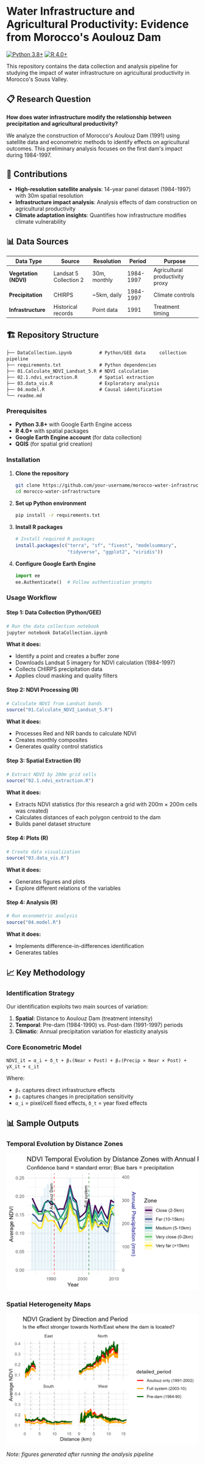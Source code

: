 # Water Infrastructure and Agricultural Productivity: Evidence from Morocco's Aoulouz Dam

[![Python 3.8+](https://img.shields.io/badge/python-3.8+-blue.svg)](https://www.python.org/downloads/)
[![R 4.0+](https://img.shields.io/badge/R-4.0+-blue.svg)](https://www.r-project.org/)

This repository contains the data collection and analysis pipeline for studying the impact of water infrastructure on agricultural productivity in Morocco's Souss Valley.

## 📋 Research Question

**How does water infrastructure modify the relationship between precipitation and agricultural productivity?**

We analyze the construction of Morocco's Aoulouz Dam (1991) using satellite data and econometric methods to identify effects on agricultural outcomes. This preliminary analysis focuses on the first dam's impact during 1984-1997.

## 🎯 Contributions

- **High-resolution satellite analysis**: 14-year panel dataset (1984-1997) with 30m spatial resolution  
- **Infrastructure impact analysis**: Analysis effects of dam construction on agricultural productivity
- **Climate adaptation insights**: Quantifies how infrastructure modifies climate vulnerability

## 📊 Data Sources

| Data Type | Source | Resolution | Period | Purpose |
|-----------|--------|------------|---------|---------|
| **Vegetation (NDVI)** | Landsat 5 Collection 2 | 30m, monthly | 1984-1997 | Agricultural productivity proxy |
| **Precipitation** | CHIRPS | ~5km, daily | 1984-1997 | Climate controls |
| **Infrastructure** | Historical records | Point data | 1991 | Treatment timing |

## 🏗️ Repository Structure

```
├── DataCollection.ipynb          # Python/GEE data     collection pipeline
├── requirements.txt              # Python dependencies  
├── 01.Calculate_NDVI_Landsat_5.R # NDVI calculation
├── 02.1.ndvi_extraction.R        # Spatial extraction
├── 03.data_vis.R                 # Exploratory analysis
├── 04.model.R                    # Causal identification 
└── readme.md

```

### Prerequisites

- **Python 3.8+** with Google Earth Engine access
- **R 4.0+** with spatial packages
- **Google Earth Engine account** (for data collection)
- **QGIS** (for spatial grid creation)

### Installation

1. **Clone the repository**
   ```bash
   git clone https://github.com/your-username/morocco-water-infrastructure.git
   cd morocco-water-infrastructure
   ```

2. **Set up Python environment**
   ```bash
   pip install -r requirements.txt
   ```

3. **Install R packages**
   ```r
   # Install required R packages
   install.packages(c("terra", "sf", "fixest", "modelsummary", 
                      "tidyverse", "ggplot2", "viridis"))
   ```

4. **Configure Google Earth Engine**
   ```python
   import ee
   ee.Authenticate()  # Follow authentication prompts
   ```

### Usage Workflow

#### Step 1: Data Collection (Python/GEE)
```bash
# Run the data collection notebook
jupyter notebook DataCollection.ipynb
```

**What it does:**
- Identify a point and creates a buffer zone
- Downloads Landsat 5 imagery for NDVI calculation (1984-1997)
- Collects CHIRPS precipitation data
- Applies cloud masking and quality filters

#### Step 2: NDVI Processing (R)
```r
# Calculate NDVI from Landsat bands
source("01.Calculate_NDVI_Landsat_5.R")
```

**What it does:**
- Processes Red and NIR bands to calculate NDVI
- Creates monthly composites
- Generates quality control statistics

#### Step 3: Spatial Extraction (R)
```r
# Extract NDVI by 200m grid cells
source("02.1.ndvi_extraction.R")
```

**What it does:**
- Extracts NDVI statistics (for this research a grid with 200m × 200m cells was created)
- Calculates distances of each polygon centroid to the dam
- Builds panel dataset structure

#### Step 4: Plots (R)
```r
# Create data visualization
source("03.data_vis.R")
```
**What it does:**
- Generates figures and plots 
- Explore different relations of the variables

#### Step 4: Analysis (R)
```r
# Run econometric analysis
source("04.model.R")
```

**What it does:**
- Implements difference-in-differences identification
- Generates tables 

## 📈 Key Methodology

### Identification Strategy

Our identification exploits two main sources of variation:

1. **Spatial**: Distance to Aoulouz Dam (treatment intensity)
2. **Temporal**: Pre-dam (1984-1990) vs. Post-dam (1991-1997) periods  
3. **Climatic**: Annual precipitation variation for elasticity analysis

### Core Econometric Model

```
NDVI_it = α_i + δ_t + β₁(Near × Post) + β₂(Precip × Near × Post) + γX_it + ε_it
```

Where:
- `β₁` captures direct infrastructure effects
- `β₂` captures changes in precipitation sensitivity 
- `α_i` = pixel/cell fixed effects, `δ_t` = year fixed effects

## 📊 Sample Outputs

### Temporal Evolution by Distance Zones
![NDVI Evolution](figures/temporal_evolution_example.png)

### Spatial Heterogeneity Maps  
![Spatial Effects](figures/spatial_heterogeneity_example.png)

*Note: figures generated after running the analysis pipeline*

